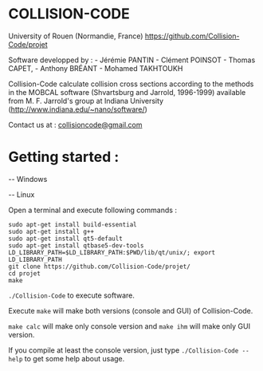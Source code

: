 # COLLISION-CODE

University of Rouen (Normandie, France)
https://github.com/Collision-Code/projet

Software developped by :
	- Jérémie PANTIN
	- Clément POINSOT
	- Thomas CAPET, 
    - Anthony BRÉANT
	- Mohamed TAKHTOUKH

Collision-Code calculate collision cross sections according to the methods in
the MOBCAL software (Shvartsburg and Jarrold, 1996-1999) available from 
M. F. Jarrold's group at Indiana University
(http://www.indiana.edu/~nano/software/)

Contact us at : collisioncode@gmail.com

# Getting started :
-- Windows

-- Linux

Open a terminal and execute following commands :
```
sudo apt-get install build-essential
sudo apt-get install g++
sudo apt-get install qt5-default
sudo apt-get install qtbase5-dev-tools
LD_LIBRARY_PATH=$LD_LIBRARY_PATH:$PWD/lib/qt/unix/; export LD_LIBRARY_PATH
git clone https://github.com/Collision-Code/projet/
cd projet
make
```

`./Collision-Code` to execute software.

Execute `make` will make both versions (console and GUI) of Collision-Code.

`make calc` will make only console version and `make ihm` will make only GUI version.

If you compile at least the console version, just type `./Collision-Code --help` to get some help about usage.